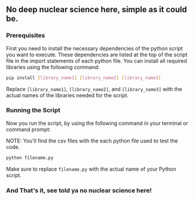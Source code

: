 ## No deep nuclear science here, simple as it could be.

### Prerequisites

First you need to install the necessary dependencies of the python script you want to execute. 
These dependencies are listed at the top of the script file in the import statements of each python file. 
You can install all required libraries using the following command:

```bash
pip install [library_name1] [library_name2] [library_name3]
```

Replace `[library_name1]`, `[library_name2]`, and `[library_name3]` with the actual names of the libraries needed for the script.

### Running the Script

Now you run the script, by using the following command in your terminal or command prompt:

NOTE: You'll find the csv files with the each python file used to test the code.

```bash
python filename.py
```

Make sure to replace `filename.py` with the actual name of your Python script.

### And That's it, see told ya no nuclear science here!
